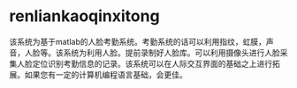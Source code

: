 # renliankaoqinxitong
该系统为基于matlab的人脸考勤系统。考勤系统的话可以利用指纹，虹膜，声音，人脸等。该系统为利用人脸。提前录制好人脸库。可以利用摄像头进行人脸采集人脸定位识别考勤信息的记录。该系统可以在人际交互界面的基础之上进行拓展。如果您有一定的计算机编程语言基础，会更佳。
